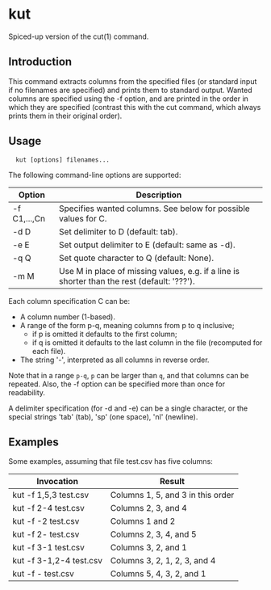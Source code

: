 # kut
Spiced-up version of the cut(1) command.

## Introduction
This command extracts columns from the specified files (or standard input
if no filenames are specified) and prints them to standard output. Wanted 
columns are specified using the -f option, and are printed in the order in 
which they are specified (contrast this with the cut command, which always 
prints them in their original order).

## Usage

```
  kut [options] filenames...
```

The following command-line options are supported:

Option | Description
---------------|------------
 -f C1,...,Cn | Specifies wanted columns. See below for possible values for C.
 -d D         | Set delimiter to D (default: tab).
 -e E         | Set output delimiter to E (default: same as -d).
 -q Q         | Set quote character to Q (default: None).
 -m M         | Use M in place of missing values, e.g. if a line is shorter than the rest (default: '???').

Each column specification C can be:

* A column number (1-based).
* A range of the form p-q, meaning columns from p to q inclusive;
  * if p is omitted it defaults to the first column;
  * if q is omitted it defaults to the last column in the file (recomputed for each file).
* The string '-', interpreted as all columns in reverse order.

Note that in a range `p-q`, `p` can be larger than `q`, and that columns
can be repeated. Also, the -f option can be specified more than once
for readability. 

A delimiter specification (for -d and -e) can be a single character,
or the special strings 'tab' (tab), 'sp' (one space), 'nl' (newline).

## Examples
Some examples, assuming that file test.csv has five columns:

Invocation | Result
-----------|-------
kut -f 1,5,3 test.csv   | Columns 1, 5, and 3 in this order
kut -f 2-4 test.csv     | Columns 2, 3, and 4
kut -f -2 test.csv      | Columns 1 and 2
kut -f 2- test.csv      | Columns 2, 3, 4, and 5
kut -f 3-1 test.csv     | Columns 3, 2, and 1
kut -f 3-1,2-4 test.csv | Columns 3, 2, 1, 2, 3, and 4
kut -f - test.csv       | Columns 5, 4, 3, 2, and 1
